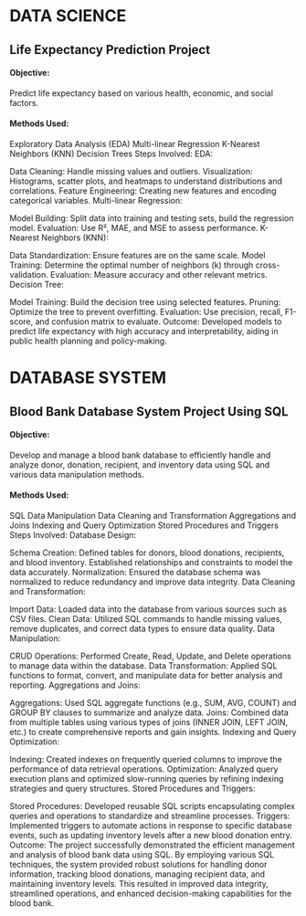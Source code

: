 # DATA SCIENCE
## Life Expectancy Prediction Project
#### Objective:
Predict life expectancy based on various health, economic, and social factors.

#### Methods Used:
Exploratory Data Analysis (EDA)
Multi-linear Regression
K-Nearest Neighbors (KNN)
Decision Trees
Steps Involved:
EDA:

Data Cleaning: Handle missing values and outliers.
Visualization: Histograms, scatter plots, and heatmaps to understand distributions and correlations.
Feature Engineering: Creating new features and encoding categorical variables.
Multi-linear Regression:

Model Building: Split data into training and testing sets, build the regression model.
Evaluation: Use R², MAE, and MSE to assess performance.
K-Nearest Neighbors (KNN):

Data Standardization: Ensure features are on the same scale.
Model Training: Determine the optimal number of neighbors (k) through cross-validation.
Evaluation: Measure accuracy and other relevant metrics.
Decision Tree:

Model Training: Build the decision tree using selected features.
Pruning: Optimize the tree to prevent overfitting.
Evaluation: Use precision, recall, F1-score, and confusion matrix to evaluate.
Outcome:
Developed models to predict life expectancy with high accuracy and interpretability, aiding in public health planning and policy-making.

# DATABASE SYSTEM

## Blood Bank Database System Project Using SQL
#### Objective:
Develop and manage a blood bank database to efficiently handle and analyze donor, donation, recipient, and inventory data using SQL and various data manipulation methods.

#### Methods Used:
SQL Data Manipulation
Data Cleaning and Transformation
Aggregations and Joins
Indexing and Query Optimization
Stored Procedures and Triggers
Steps Involved:
Database Design:

Schema Creation: Defined tables for donors, blood donations, recipients, and blood inventory. Established relationships and constraints to model the data accurately.
Normalization: Ensured the database schema was normalized to reduce redundancy and improve data integrity.
Data Cleaning and Transformation:

Import Data: Loaded data into the database from various sources such as CSV files.
Clean Data: Utilized SQL commands to handle missing values, remove duplicates, and correct data types to ensure data quality.
Data Manipulation:

CRUD Operations: Performed Create, Read, Update, and Delete operations to manage data within the database.
Data Transformation: Applied SQL functions to format, convert, and manipulate data for better analysis and reporting.
Aggregations and Joins:

Aggregations: Used SQL aggregate functions (e.g., SUM, AVG, COUNT) and GROUP BY clauses to summarize and analyze data.
Joins: Combined data from multiple tables using various types of joins (INNER JOIN, LEFT JOIN, etc.) to create comprehensive reports and gain insights.
Indexing and Query Optimization:

Indexing: Created indexes on frequently queried columns to improve the performance of data retrieval operations.
Optimization: Analyzed query execution plans and optimized slow-running queries by refining indexing strategies and query structures.
Stored Procedures and Triggers:

Stored Procedures: Developed reusable SQL scripts encapsulating complex queries and operations to standardize and streamline processes.
Triggers: Implemented triggers to automate actions in response to specific database events, such as updating inventory levels after a new blood donation entry.
Outcome:
The project successfully demonstrated the efficient management and analysis of blood bank data using SQL. By employing various SQL techniques, the system provided robust solutions for handling donor information, tracking blood donations, managing recipient data, and maintaining inventory levels. This resulted in improved data integrity, streamlined operations, and enhanced decision-making capabilities for the blood bank.






